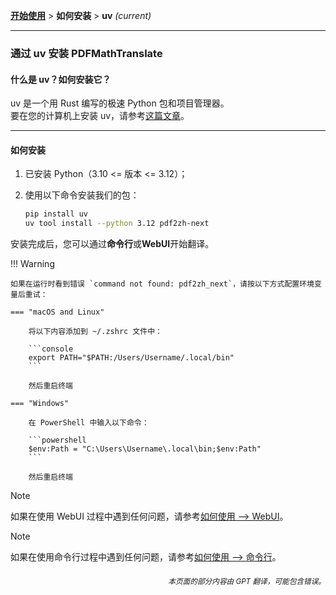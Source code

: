 [**开始使用**](./getting-started.md) > **如何安装** > **uv** _(current)_

---

### 通过 uv 安装 PDFMathTranslate

#### 什么是 uv？如何安装它？

uv 是一个用 Rust 编写的极速 Python 包和项目管理器。
<br>
要在您的计算机上安装 uv，请参考[这篇文章](https://docs.astral.sh/uv/getting-started/installation/)。

---

#### 如何安装

1. 已安装 Python（3.10 <= 版本 <= 3.12）；

2. 使用以下命令安装我们的包：

    ```bash
    pip install uv
    uv tool install --python 3.12 pdf2zh-next
    ```

安装完成后，您可以通过**命令行**或**WebUI**开始翻译。

!!! Warning

    如果在运行时看到错误 `command not found: pdf2zh_next`，请按以下方式配置环境变量后重试：

    === "macOS and Linux"

        将以下内容添加到 ~/.zshrc 文件中：

        ```console
        export PATH="$PATH:/Users/Username/.local/bin"
        ```

        然后重启终端

    === "Windows"

        在 PowerShell 中输入以下命令：

        ```powershell
        $env:Path = "C:\Users\Username\.local\bin;$env:Path"
        ```

        然后重启终端

> [!NOTE]
> 如果在使用 WebUI 过程中遇到任何问题，请参考[如何使用 --> WebUI](./USAGE_webui.md)。

> [!NOTE]
> 如果在使用命令行过程中遇到任何问题，请参考[如何使用 --> 命令行](./USAGE_commandline.md)。

<div align="right"> 
<h6><small>本页面的部分内容由 GPT 翻译，可能包含错误。</small></h6>